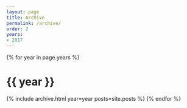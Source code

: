 ```yaml
---
layout: page
title: Archive
permalink: /archive/
order: 2
years:
- 2017
---
```


{% for year in page.years %}
# {{ year }}
  {% include archive.html year=year posts=site.posts %}
{% endfor %}

